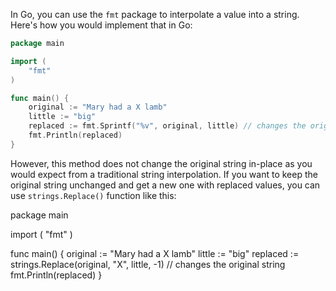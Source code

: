 In Go, you can use the `fmt` package to interpolate a value into a string. Here's how you would implement that in Go:

```go
package main

import (
	"fmt"
)

func main() {
	original := "Mary had a X lamb"
	little := "big"
	replaced := fmt.Sprintf("%v", original, little) // changes the original string
	fmt.Println(replaced)
}
```

However, this method does not change the original string in-place as you would expect from a traditional string interpolation. If you want to keep the original string unchanged and get a new one with replaced values, you can use `strings.Replace()` function like this:


package main

import (
	"fmt"
)

func main() {
	original := "Mary had a X lamb"
	little := "big"
	replaced := strings.Replace(original, "X", little, -1) // changes the original string
	fmt.Println(replaced)
}
